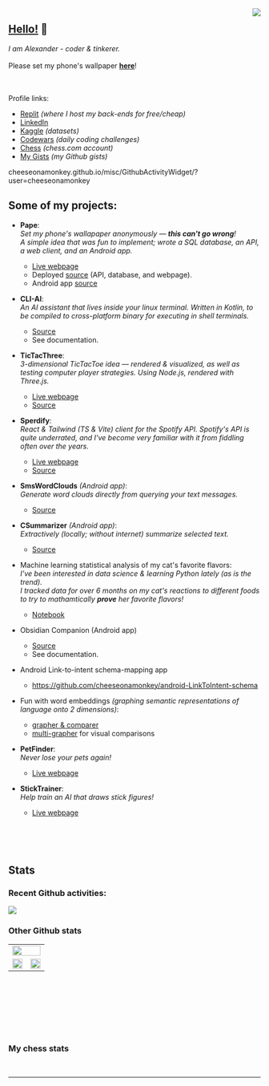 
  <a href="https://cheeseonamonkey.github.io">
    <img src="https://visitor-badge.laobi.icu/badge?page_id=cheeseonamonkey.cheeseonamonkey" align="right"/>
  </a>

  

  ## <b><u>Hello!</u></b> 👋
  _I am Alexander - coder & tinkerer._
  <br /><br />
  Please set my phone's wallpaper [**here**](https://my-pape.replit.app/)!

<br /><br />
Profile links:
- [Replit](https://replit.com/@ffatty) _(where I host my back-ends for free/cheap)_
- [LinkedIn](https://www.linkedin.com/in/alexanderhuso/)
- [Kaggle](https://www.kaggle.com/ffatty) _(datasets)_
- [Codewars](https://www.codewars.com/users/cheeseonamonkey) _(daily coding challenges)_
- [Chess](https://www.chess.com/member/ffatty160) _(chess.com account)_
- [My Gists](https://gist.github.com/cheeseonamonkey) _(my Github gists)_

cheeseonamonkey.github.io/misc/GithubActivityWidget/?user=cheeseonamonkey

## Some of my projects:

- **Pape**: <br/> *Set my phone's wallapaper anonymously — **this can't go wrong**! <br/> A simple idea that was fun to implement; wrote a SQL database, an API, a web client, and an Android app.*
   - [Live webpage](https://my-pape.replit.app/)
   - Deployed [source](https://replit.com/@ffatty/MyPape) (API, database, and webpage).
   - Android app [source](https://github.com/cheeseonamonkey/PapeAndroid)

- **CLI-AI**: <br/> *An AI assistant that lives inside your linux terminal. Written in Kotlin, to be compiled to cross-platform binary for executing in shell terminals.*
  - [Source](https://github.com/cheeseonamonkey/CLI-AI)
  - See documentation.

- **TicTacThree**: <br/> *3-dimensional TicTacToe idea — rendered & visualized, as well as testing computer player strategies. Using Node.js, rendered with Three.js.*
  - [Live webpage](https://cheeseonamonkey.github.io/TicTacThree/)
  - [Source](https://github.com/cheeseonamonkey/TicTacThree)
 
- **Sperdify**: <br /> <i>React & Tailwind (TS & Vite) client for the Spotify API. Spotify's API is quite underrated, and I've become very familiar with it from fiddling often over the years.</i>
  - [Live webpage](https://cheeseonamonkey.github.io/Sperdify/)
  - [Source](https://www.github.com/cheeseonamonkey/Sperdify/)

- **SmsWordClouds** *(Android app)*: <br /> *Generate word clouds directly from querying your text messages.*
  - [Source](https://github.com/cheeseonamonkey/SmsWordClouds)

- **CSummarizer** *(Android app)*: <br /> <i>Extractively (locally; without internet) summarize selected text.</i>
  - [Source](https://github.com/cheeseonamonkey/CSummarizer)

- Machine learning statistical analysis of my cat's favorite flavors: <br/>*I've been interested in data science & learning Python lately _(as is the trend)_. <br/>I tracked data for over 6 months on my cat's reactions to different foods to try to mathamtically **prove** her favorite flavors!*
  - [Notebook](https://colab.research.google.com/drive/13EwP__erWDCGIRtbWfygSR2ajhHQmVPA)

- Obsidian Companion (Android app)
  - [Source](https://github.com/cheeseonamonkey/ObsidianCompanion)
  - See documentation.

- Android Link-to-intent schema-mapping app
  - https://github.com/cheeseonamonkey/android-LinkToIntent-schema

- Fun with word embeddings _(graphing semantic representations of language onto 2 dimensions)_:
  - [grapher & comparer](https://cheeseonamonkey.github.io/misc/NLP/USEDemo.html)
  - [multi-grapher](https://cheeseonamonkey.github.io/misc/NLP/AutoLibrarian.html) for visual comparisons

- **PetFinder**: <br/> *Never lose your pets again!*<br/>
   - [Live webpage](https://cheeseonamonkey.github.io/misc/CatFinder.html) 

- **StickTrainer**: <br/> *Help train an AI that draws stick figures!*<br/>
   - [Live webpage](https://cheeseonamonkey.github.io/misc/NLP/StickmanTrainer.html)


<br /><br /><br />


## Stats





  ### Recent Github activities:
  
  <image src="https://github-activity-widget-ffatty.replit.app/github-activity.svg?user=cheeseonamonkey&pages=15"  />


  
### Other Github stats
<div >
  <table width="105%" margin="0" padding="0" height="142vw">
     <tr margin="0" padding="0">
       <td width="100%" margin="0" padding="0" align="center" colspan="2">
       <img width="100%" src="https://github-profile-trophy.vercel.app/?username=cheeseonamonkey&theme=onedark&row=1&margin-w=-1&no-frame=true"   /></td>
</tr>
  <tr margin="0" padding="0">
  <td><img width="100%"  height="80%" src="https://github-profile-summary-cards.vercel.app/api/cards/productive-time?username=cheeseonamonkey&theme=onedark&utcOffset=-7" /></td>
   <td><img width="100%" height="80%" src="https://github-profile-summary-cards.vercel.app/api/cards/profile-details?username=cheeseonamonkey&theme=onedark"  /></td>
    </tr>
</table>
  <br/>



### My chess stats



  <!--

<sup>*(I was hoping I could embed this into the Readme, lol)*</sup>
  
  <svg fill="gray" style="min-width: 200px;" viewBox="0 0 120 120" width="100%" height="80" xmlns="http://www.w3.org/2000/svg">
    <foreignObject width="100%" height="100%">
      <frame  src="" >
    </frame>
    </foreignObject>
  </svg>
  
###### <sub>https://cheeseonamonkey.github.io/misc/GithubActivityWidget/?user=cheeseonamonkey</small> </sub>
  <br/>

  <!--
  ### <a href="https://cheeseonamonkey.github.io">➪ Check out my stuff on my website </a><br>
  <sub><sub>&nbsp;&nbsp;&nbsp;&nbsp;&nbsp;&nbsp;&nbsp;&nbsp; <i>(cheeseonamonkey.github.io)</i></sub></sub>
  -->

  <br/>

  ---

  <br/>

</div>
